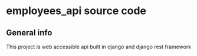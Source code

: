 employees_api source code
=============================

## General info
This project is web accessible api built in django and django rest framework
